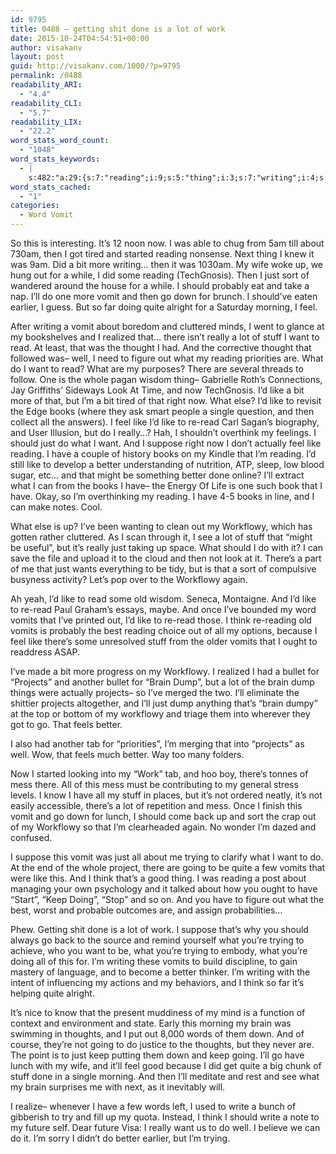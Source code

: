 ```yaml
---
id: 9795
title: 0488 – getting shit done is a lot of work
date: 2015-10-24T04:54:51+00:00
author: visakanv
layout: post
guid: http://visakanv.com/1000/?p=9795
permalink: /0488
readability_ARI:
  - "4.4"
readability_CLI:
  - "5.7"
readability_LIX:
  - "22.2"
word_stats_word_count:
  - "1048"
word_stats_keywords:
  - |
    s:482:"a:29:{s:7:"reading";i:9;s:5:"thing";i:3;s:7:"writing";i:4;s:4:"just";i:7;s:4:"sort";i:3;s:4:"i'll";i:6;s:5:"vomit";i:4;s:7:"morning";i:3;s:4:"feel";i:5;s:6:"really";i:4;s:5:"stuff";i:5;s:4:"want";i:6;s:4:"read";i:6;s:4:"well";i:3;s:4:"like";i:11;s:5:"books";i:4;s:7:"suppose";i:3;s:6:"better";i:6;s:9:"workflowy";i:5;s:7:"there's";i:4;s:6:"vomits";i:5;s:5:"think";i:4;s:8:"projects";i:4;s:5:"brain";i:5;s:4:"dump";i:3;s:4:"mess";i:3;s:6:"trying";i:4;s:5:"going";i:3;s:4:"keep";i:3;}";
word_stats_cached:
  - "1"
categories:
  - Word Vomit
---
```

So this is interesting. It&#8217;s 12 noon now. I was able to chug from 5am till about 730am, then I got tired and started reading nonsense. Next thing I knew it was 9am. Did a bit more writing&#8230; then it was 1030am. My wife woke up, we hung out for a while, I did some reading (TechGnosis). Then I just sort of wandered around the house for a while. I should probably eat and take a nap. I&#8217;ll do one more vomit and then go down for brunch. I should&#8217;ve eaten earlier, I guess. But so far doing quite alright for a Saturday morning, I feel.

After writing a vomit about boredom and cluttered minds, I went to glance at my bookshelves and I realized that&#8230; there isn&#8217;t really a lot of stuff I want to read. At least, that was the thought I had. And the corrective thought that followed was– well, I need to figure out what my reading priorities are. What do I want to read? What are my purposes? There are several threads to follow. One is the whole pagan wisdom thing– Gabrielle Roth&#8217;s Connections, Jay Griffiths&#8217; Sideways Look At Time, and now TechGnosis. I&#8217;d like a bit more of that, but I&#8217;m a bit tired of that right now. What else? I&#8217;d like to revisit the Edge books (where they ask smart people a single question, and then collect all the answers). I feel like I&#8217;d like to re-read Carl Sagan&#8217;s biography, and User Illusion, but do I really&#8230;? Hah, I shouldn&#8217;t overthink my feelings. I should just do what I want. And I suppose right now I don&#8217;t actually feel like reading. I have a couple of history books on my Kindle that I&#8217;m reading. I&#8217;d still like to develop a better understanding of nutrition, ATP, sleep, low blood sugar, etc&#8230; and that might be something better done online? I&#8217;ll extract what I can from the books I have– the Energy Of Life is one such book that I have. Okay, so I&#8217;m overthinking my reading. I have 4-5 books in line, and I can make notes. Cool.

What else is up? I&#8217;ve been wanting to clean out my Workflowy, which has gotten rather cluttered. As I scan through it, I see a lot of stuff that &#8220;might be useful&#8221;, but it&#8217;s really just taking up space. What should I do with it? I can save the file and upload it to the cloud and then not look at it. There&#8217;s a part of me that just wants everything to be tidy, but is that a sort of compulsive busyness activity? Let&#8217;s pop over to the Workflowy again.

Ah yeah, I&#8217;d like to read some old wisdom. Seneca, Montaigne. And I&#8217;d like to re-read Paul Graham&#8217;s essays, maybe. And once I&#8217;ve bounded my word vomits that I&#8217;ve printed out, I&#8217;d like to re-read those. I think re-reading old vomits is probably the best reading choice out of all my options, because I feel like there&#8217;s some unresolved stuff from the older vomits that I ought to readdress ASAP.

I&#8217;ve made a bit more progress on my Workflowy. I realized I had a bullet for &#8220;Projects&#8221; and another bullet for &#8220;Brain Dump&#8221;, but a lot of the brain dump things were actually projects– so I&#8217;ve merged the two. I&#8217;ll eliminate the shittier projects altogether, and I&#8217;ll just dump anything that&#8217;s &#8220;brain dumpy&#8221; at the top or bottom of my workflowy and triage them into wherever they got to go. That feels better.

I also had another tab for &#8220;priorities&#8221;, I&#8217;m merging that into &#8220;projects&#8221; as well. Wow, that feels much better. Way too many folders.

Now I started looking into my &#8220;Work&#8221; tab, and hoo boy, there&#8217;s tonnes of mess there. All of this mess must be contributing to my general stress levels. I know I have all my stuff in places, but it&#8217;s not ordered neatly, it&#8217;s not easily accessible, there&#8217;s a lot of repetition and mess. Once I finish this vomit and go down for lunch, I should come back up and sort the crap out of my Workflowy so that I&#8217;m clearheaded again. No wonder I&#8217;m dazed and confused.

I suppose this vomit was just all about me trying to clarify what I want to do. At the end of the whole project, there are going to be quite a few vomits that were like this. And I think that&#8217;s a good thing. I was reading a post about managing your own psychology and it talked about how you ought to have &#8220;Start&#8221;, &#8220;Keep Doing&#8221;, &#8220;Stop&#8221; and so on. And you have to figure out what the best, worst and probable outcomes are, and assign probabilities&#8230;

Phew. Getting shit done is a lot of work. I suppose that&#8217;s why you should always go back to the source and remind yourself what you&#8217;re trying to achieve, who you want to be, what you&#8217;re trying to embody, what you&#8217;re doing all of this for. I&#8217;m writing these vomits to build discipline, to gain mastery of language, and to become a better thinker. I&#8217;m writing with the intent of influencing my actions and my behaviors, and I think so far it&#8217;s helping quite alright.

It&#8217;s nice to know that the present muddiness of my mind is a function of context and environment and state. Early this morning my brain was swimming in thoughts, and I put out 8,000 words of them down. And of course, they&#8217;re not going to do justice to the thoughts, but they never are. The point is to just keep putting them down and keep going. I&#8217;ll go have lunch with my wife, and it&#8217;ll feel good because I did get quite a big chunk of stuff done in a single morning. And then I&#8217;ll meditate and rest and see what my brain surprises me with next, as it inevitably will.

I realize– whenever I have a few words left, I used to write a bunch of gibberish to try and fill up my quota. Instead, I think I should write a note to my future self. Dear future Visa: I really want us to do well. I believe we can do it. I&#8217;m sorry I didn&#8217;t do better earlier, but I&#8217;m trying.